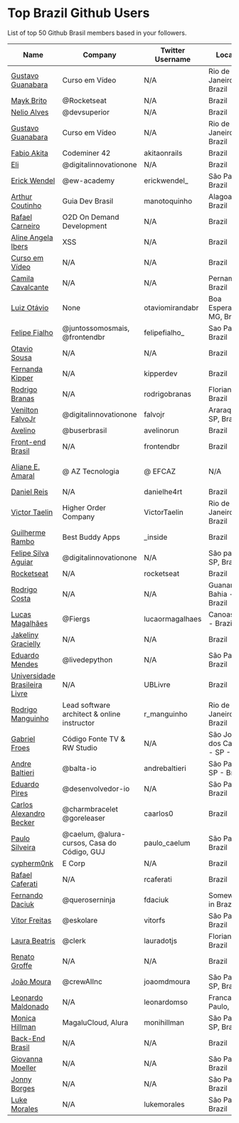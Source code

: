 # Top Brazil Github Users

List of top 50 Github Brasil members based in your followers.

<!-- START TOP USERS -->
| Name | Company | Twitter Username | Location | Repositories |
|------|---------|------------------|----------|--------------|
| [Gustavo Guanabara](https://github.com/gustavoguanabara) | Curso em Vídeo | N/A | Rio de Janeiro, Brazil | 8 |
| [Mayk Brito](https://github.com/maykbrito) | @Rocketseat  | N/A | Brazil | 144 |
| [Nelio Alves](https://github.com/acenelio) | @devsuperior  | N/A | Brazil | 288 |
| [Gustavo Guanabara](https://github.com/professorguanabara) | Curso em Vídeo | N/A | Rio de Janeiro, Brazil | 6 |
| [Fabio Akita](https://github.com/akitaonrails) | Codeminer 42 | akitaonrails | Brazil | 127 |
| [Eli](https://github.com/elidianaandrade) | @digitalinnovationone | N/A | Brazil | 8 |
| [Erick Wendel](https://github.com/ErickWendel) | @ew-academy  | erickwendel_ | São Paulo - Brazil | 322 |
| [Arthur Coutinho](https://github.com/arthurspk) | Guia Dev Brasil | manotoquinho | Alagoas, Brazil | 161 |
| [Rafael Carneiro](https://github.com/Rafaelmdcarneiro) | O2D On Demand Development | N/A | Brazil | 282 |
| [Aline Angela Ibers](https://github.com/alineai18) | XSS | N/A | Brazil | 4 |
| [Curso em Vídeo](https://github.com/cursoemvideo) | N/A | N/A | Brazil | 5 |
| [Camila Cavalcante](https://github.com/cami-la) | N/A | N/A | Pernambuco, Brazil | 163 |
| [Luiz Otávio](https://github.com/luizomf) | None | otaviomirandabr | Boa Esperança, MG, Brazil | 108 |
| [Felipe Fialho](https://github.com/felipefialho) | @juntossomosmais, @frontendbr  | felipefialho_ | Sao Paulo - Brazil | 37 |
| [Otavio Sousa](https://github.com/otaviossousa) | N/A | N/A | Brazil | 42 |
| [Fernanda Kipper](https://github.com/Fernanda-Kipper) | N/A | kipperdev | Brazil | 81 |
| [Rodrigo Branas](https://github.com/rodrigobranas) | N/A | rodrigobranas | Florianópolis, Brazil | 301 |
| [Venilton FalvoJr](https://github.com/falvojr) | @digitalinnovationone | falvojr | Araraquara-SP, Brazil | 65 |
| [Avelino](https://github.com/avelino) | @buserbrasil | avelinorun | Brazil | 225 |
| [Front-end Brasil](https://github.com/frontendbr) | N/A | frontendbr | Brazil | 4 |
| [Aliane E. Amaral](https://github.com/AlianeAmaral) | @ AZ Tecnologia | @ EFCAZ | N/A | Campo Grande, MS - Brazil | 27 |
| [Daniel Reis](https://github.com/danielhe4rt) | N/A | danielhe4rt | Brazil | 210 |
| [Victor Taelin](https://github.com/VictorTaelin) | Higher Order Company | VictorTaelin | Rio de Janeiro, Brazil | 237 |
| [Guilherme Rambo](https://github.com/insidegui) | Best Buddy Apps | _inside | Brazil | 209 |
| [Felipe Silva Aguiar](https://github.com/felipeAguiarCode) | @digitalinnovationone | N/A | São paulo - SP, Brazil | 58 |
| [Rocketseat](https://github.com/Rocketseat) | N/A | rocketseat | Brazil | 32 |
| [Rodrigo Costa](https://github.com/Rodrigo-Cn) | N/A | N/A | Guanambi - Bahia - Brazil | 36 |
| [Lucas Magalhães](https://github.com/lucasrmagalhaes) | @Fiergs | lucaormagalhaes | Canoas, RS - Brazil | 180 |
| [Jakeliny Gracielly](https://github.com/jakeliny) | N/A | N/A | Brazil | 14 |
| [Eduardo Mendes](https://github.com/dunossauro) | @livedepython | N/A | São Paulo, Brazil | 185 |
| [Universidade Brasileira Livre](https://github.com/Universidade-Livre) | N/A | UBLivre | Brazil | 17 |
| [Rodrigo Manguinho](https://github.com/rmanguinho) | Lead software architect & online instructor | r_manguinho | Rio de Janeiro, Brazil | 11 |
| [Gabriel Froes](https://github.com/gabrielfroes) | Código Fonte TV & RW Studio | N/A | São José dos Campos - SP - Brazil | 36 |
| [Andre Baltieri](https://github.com/andrebaltieri) | @balta-io | andrebaltieri | São Paulo, SP - Brazil | 419 |
| [Eduardo Pires](https://github.com/EduardoPires) | @desenvolvedor-io  | N/A | São Paulo - Brazil | 39 |
| [Carlos Alexandro Becker](https://github.com/caarlos0) | @charmbracelet @goreleaser | caarlos0 | Brazil | 108 |
| [Paulo Silveira](https://github.com/peas) | @caelum, @alura-cursos, Casa do Código, GUJ  | paulo_caelum | São Paulo, Brazil | 16 |
| [cypherm0nk](https://github.com/cypherm0nk) | E Corp | N/A | Brazil | 10 |
| [Rafael Caferati](https://github.com/rcaferati) | N/A | rcaferati | Brazil | 6 |
| [Fernando Daciuk](https://github.com/fdaciuk) | @queroserninja | fdaciuk | Somewhere in Brazil | 201 |
| [Vitor Freitas](https://github.com/vitorfs) | @eskolare | vitorfs | São Paulo, Brazil | 46 |
| [Laura Beatris](https://github.com/LauraBeatris) | @clerk | lauradotjs | Florianópolis, Brazil | 119 |
| [Renato Groffe](https://github.com/renatogroffe) | N/A | N/A | Brazil | 1637 |
| [João Moura](https://github.com/joaomdmoura) | @crewAIInc | joaomdmoura | São Paulo, SP, Brazil | 72 |
| [Leonardo Maldonado](https://github.com/leonardomso) | N/A | leonardomso | Franca, São Paulo, Brazil | 60 |
| [Monica Hillman](https://github.com/MonicaHillman) | MagaluCloud, Alura  | monihillman | São Paulo - SP, Brazil | 74 |
| [Back-End Brasil](https://github.com/backend-br) | N/A | N/A | Brazil | 9 |
| [Giovanna Moeller](https://github.com/giovannamoeller) | N/A | N/A | São Paulo, Brazil | 50 |
| [Jonny Borges](https://github.com/jonataslaw) | N/A | N/A | São Paulo, Brazil | 273 |
| [Luke Morales](https://github.com/lukemorales) | N/A | lukemorales | São Paulo, Brazil | 43 |
<!-- END TOP USERS -->
